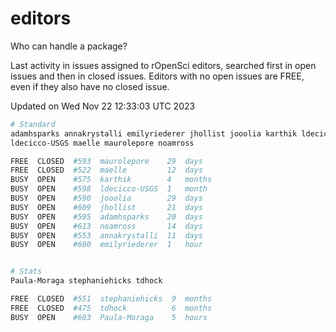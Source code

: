 # editors

Who can handle a package?

Last activity in issues assigned to rOpenSci editors, searched first in open
issues and then in closed issues. Editors with no open issues are FREE, even if
they also have no closed issue.


Updated on Wed Nov 22 12:33:03 UTC 2023

```bash
# Standard
adamhsparks annakrystalli emilyriederer jhollist jooolia karthik ldecicco
ldecicco-USGS maelle maurolepore noamross

FREE  CLOSED  #593  maurolepore    29  days
FREE  CLOSED  #522  maelle         12  days
BUSY  OPEN    #575  karthik        4   months
BUSY  OPEN    #598  ldecicco-USGS  1   month
BUSY  OPEN    #590  jooolia        29  days
BUSY  OPEN    #609  jhollist       21  days
BUSY  OPEN    #595  adamhsparks    20  days
BUSY  OPEN    #613  noamross       14  days
BUSY  OPEN    #553  annakrystalli  11  days
BUSY  OPEN    #600  emilyriederer  1   hour


# Stats
Paula-Moraga stephaniehicks tdhock

FREE  CLOSED  #551  stephaniehicks  9  months
FREE  CLOSED  #475  tdhock          6  months
BUSY  OPEN    #603  Paula-Moraga    5  hours
```
